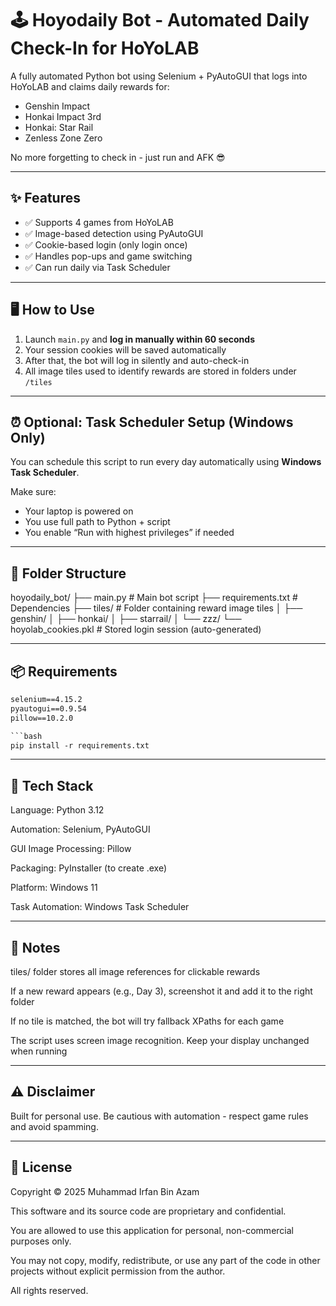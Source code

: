 # 🕹️ Hoyodaily Bot - Automated Daily Check-In for HoYoLAB

A fully automated Python bot using Selenium + PyAutoGUI that logs into HoYoLAB and claims daily rewards for:
- Genshin Impact
- Honkai Impact 3rd
- Honkai: Star Rail
- Zenless Zone Zero

No more forgetting to check in - just run and AFK 😎

---

## ✨ Features

- ✅ Supports 4 games from HoYoLAB
- ✅ Image-based detection using PyAutoGUI
- ✅ Cookie-based login (only login once)
- ✅ Handles pop-ups and game switching
- ✅ Can run daily via Task Scheduler

---

## 🖥️ How to Use

1. Launch `main.py` and **log in manually within 60 seconds**
2. Your session cookies will be saved automatically
3. After that, the bot will log in silently and auto-check-in
4. All image tiles used to identify rewards are stored in folders under `/tiles`

---

## ⏰ Optional: Task Scheduler Setup (Windows Only)

You can schedule this script to run every day automatically using **Windows Task Scheduler**.

Make sure:
- Your laptop is powered on
- You use full path to Python + script
- You enable “Run with highest privileges” if needed

---

## 📁 Folder Structure

hoyodaily_bot/
├── main.py # Main bot script
├── requirements.txt # Dependencies
├── tiles/ # Folder containing reward image tiles
│ ├── genshin/
│ ├── honkai/
│ ├── starrail/
│ └── zzz/
└── hoyolab_cookies.pkl # Stored login session (auto-generated)

---

## 📦 Requirements

```txt
selenium==4.15.2
pyautogui==0.9.54
pillow==10.2.0

```bash
pip install -r requirements.txt
```
---

## 🧰 Tech Stack

Language: Python 3.12

Automation: Selenium, PyAutoGUI

GUI Image Processing: Pillow

Packaging: PyInstaller (to create .exe)

Platform: Windows 11

Task Automation: Windows Task Scheduler

---

## 🧠 Notes

tiles/ folder stores all image references for clickable rewards

If a new reward appears (e.g., Day 3), screenshot it and add it to the right folder

If no tile is matched, the bot will try fallback XPaths for each game

The script uses screen image recognition. Keep your display unchanged when running

---

## ⚠️ Disclaimer

Built for personal use.
Be cautious with automation - respect game rules and avoid spamming.

---

## 📜 License

Copyright © 2025 Muhammad Irfan Bin Azam

This software and its source code are proprietary and confidential.

You are allowed to use this application for personal, non-commercial purposes only.

You may not copy, modify, redistribute, or use any part of the code in other projects without explicit permission from the author.

All rights reserved.